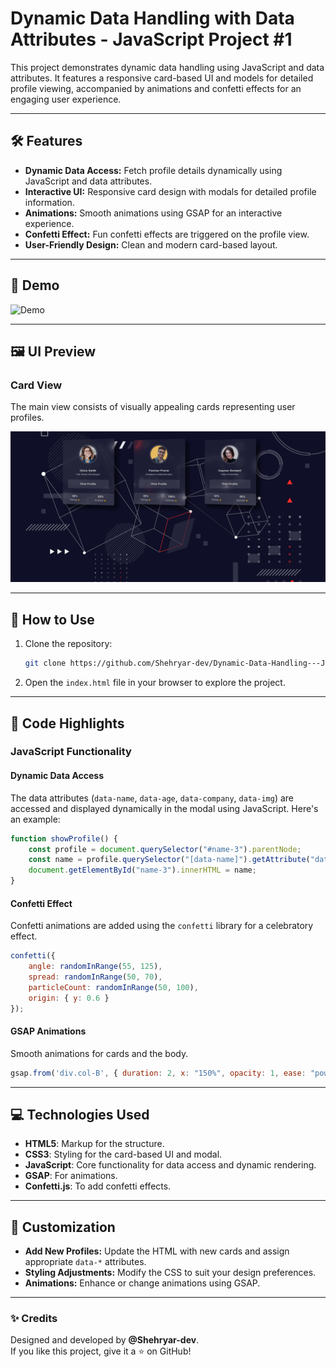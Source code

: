 # Dynamic Data Handling with Data Attributes - JavaScript Project #1

This project demonstrates dynamic data handling using JavaScript and data attributes. It features a responsive card-based UI and models for detailed profile viewing, accompanied by animations and confetti effects for an engaging user experience.

---

## 🛠️ Features

- **Dynamic Data Access:** Fetch profile details dynamically using JavaScript and data attributes.
- **Interactive UI:** Responsive card design with modals for detailed profile information.
- **Animations:** Smooth animations using GSAP for an interactive experience.
- **Confetti Effect:** Fun confetti effects are triggered on the profile view.
- **User-Friendly Design:** Clean and modern card-based layout.

---

## 🎥 Demo

![Demo](assets/demo.gif)  

---

## 🖼️ UI Preview

### Card View  
The main view consists of visually appealing cards representing user profiles.

![Card UI](assets/card%201.png)  

---

## 🚀 How to Use

1. Clone the repository:
   ```bash
   git clone https://github.com/Shehryar-dev/Dynamic-Data-Handling---JavaScript-Project-1.git
   ```
2. Open the `index.html` file in your browser to explore the project.

---

## 📄 Code Highlights

### JavaScript Functionality

#### Dynamic Data Access
The data attributes (`data-name`, `data-age`, `data-company`, `data-img`) are accessed and displayed dynamically in the modal using JavaScript. Here's an example:

```javascript
function showProfile() {
    const profile = document.querySelector("#name-3").parentNode;
    const name = profile.querySelector("[data-name]").getAttribute("data-name");
    document.getElementById("name-3").innerHTML = name;
}
```

#### Confetti Effect
Confetti animations are added using the `confetti` library for a celebratory effect.

```javascript
confetti({
    angle: randomInRange(55, 125),
    spread: randomInRange(50, 70),
    particleCount: randomInRange(50, 100),
    origin: { y: 0.6 }
});
```

#### GSAP Animations
Smooth animations for cards and the body.

```javascript
gsap.from('div.col-B', { duration: 2, x: "150%", opacity: 1, ease: "power2.in", delay: 1 });
```

---

## 💻 Technologies Used

- **HTML5**: Markup for the structure.
- **CSS3**: Styling for the card-based UI and modal.
- **JavaScript**: Core functionality for data access and dynamic rendering.
- **GSAP**: For animations.
- **Confetti.js**: To add confetti effects.

---

## 🌟 Customization

- **Add New Profiles:** Update the HTML with new cards and assign appropriate `data-*` attributes.
- **Styling Adjustments:** Modify the CSS to suit your design preferences.
- **Animations:** Enhance or change animations using GSAP.

---

### ✨ Credits
Designed and developed by **@Shehryar-dev**.  
If you like this project, give it a ⭐ on GitHub!
